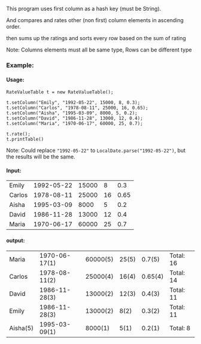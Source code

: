 <!DOCTYPE html>
<html class="mozilla"><head>

</head>


This program uses first column as a hash key (must be String).

And compares and rates other (non first) column elements in ascending order.

then sums up the ratings and sorts every row based on the sum of rating

Note: Columns elements must all be same type, Rows can be different type



<body>

### Example: 
#### Usage:
```
RateValueTable t = new RateValueTable();

t.setColumn("Emily", "1992-05-22", 15000, 8, 0.3);
t.setColumn("Carlos", "1978-08-11", 25000, 16, 0.65);
t.setColumn("Aisha", "1995-03-09", 8000, 5, 0.2);
t.setColumn("David", "1986-11-28", 13000, 12, 0.4);
t.setColumn("Maria", "1970-06-17", 60000, 25, 0.7);

t.rate();
t.printTable()

```
Note: Could replace `"1992-05-22"` to `LocalDate.parse("1992-05-22")`, but the results will be the same.

#### Input:

<div class="table-wrap">
<table class="confluenceTable"><tbody>
<td class="confluenceTd">Emily</td>
<td class="confluenceTd">1992-05-22</td>
<td class="confluenceTd">15000</td>
<td class="confluenceTd">8</td>
<td class="confluenceTd">0.3</td>
<tr>
<td class="confluenceTd">Carlos</td>
<td class="confluenceTd">1978-08-11</td>
<td class="confluenceTd">25000</td>
<td class="confluenceTd">16</td>
<td class="confluenceTd">0.65</td>
</tr>
<tr>
<td class="confluenceTd">Aisha</td>
<td class="confluenceTd">1995-03-09</td>
<td class="confluenceTd">8000</td>
<td class="confluenceTd">5</td>
<td class="confluenceTd">0.2</td>
</tr>
<tr>
<td class="confluenceTd">David</td>
<td class="confluenceTd">1986-11-28</td>
<td class="confluenceTd">13000</td>
<td class="confluenceTd">12</td>
<td class="confluenceTd">0.4</td>
</tr>
<tr>
<td class="confluenceTd">Maria</td>
<td class="confluenceTd">1970-06-17</td>
<td class="confluenceTd">60000</td>
<td class="confluenceTd">25</td>
<td class="confluenceTd">0.7</td>
</tr>
</tbody></table>
</div>

#### output:

<div class="table-wrap">
<table class="confluenceTable"><tbody>
<td class="confluenceTd">Maria</td>
<td class="confluenceTd">1970-06-17(1)</td>
<td class="confluenceTd">60000(5)</td>
<td class="confluenceTd">25(5)</td>
<td class="confluenceTd">0.7(5)</td>
<td class="confluenceTd">Total: 16</td>
<tr>
<td class="confluenceTd">Carlos</td>
<td class="confluenceTd">1978-08-11(2)</td>
<td class="confluenceTd">25000(4)</td>
<td class="confluenceTd">16(4)</td>
<td class="confluenceTd">0.65(4)</td>
<td class="confluenceTd">Total: 14</td>
</tr>
<tr>
<td class="confluenceTd">David</td>
<td class="confluenceTd">1986-11-28(3)</td>
<td class="confluenceTd">13000(2)</td>
<td class="confluenceTd">12(3)</td>
<td class="confluenceTd">0.4(3)</td>
<td class="confluenceTd">Total: 11</td>
</tr>
<tr>
<td class="confluenceTd">Emily</td>
<td class="confluenceTd">1986-11-28(3)</td>
<td class="confluenceTd">13000(2)</td>
<td class="confluenceTd">8(2)</td>
<td class="confluenceTd">0.3(2)</td>
<td class="confluenceTd">Total: 11</td>
</tr>
<tr>
<td class="confluenceTd">Aisha(5)</td>
<td class="confluenceTd">1995-03-09(1)</td>
<td class="confluenceTd">8000(1)</td>
<td class="confluenceTd">5(1)</td>
<td class="confluenceTd">0.2(1)</td>
<td class="confluenceTd">Total: 8</td>
</tr>
</tbody></table>
</div>


</body></html>
